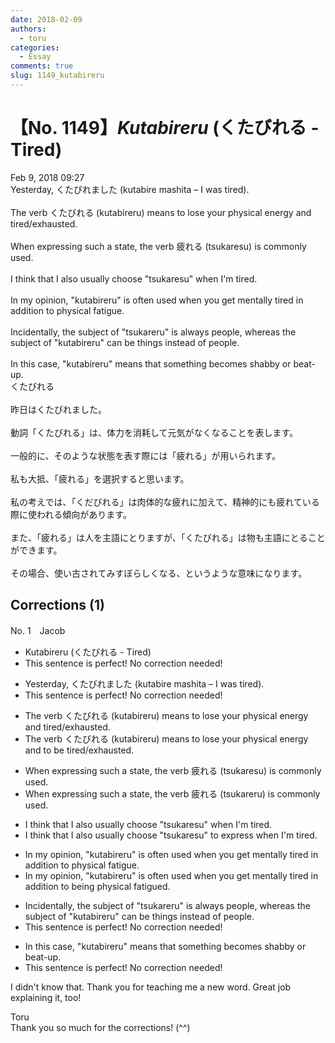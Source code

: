 ```yaml
---
date: 2018-02-09
authors:
  - toru
categories:
  - Essay
comments: true
slug: 1149_kutabireru
---
```


# 【No. 1149】<strong><em>Kutabireru</strong></em> (くたびれる - Tired)
<div class="date">Feb 9, 2018 09:27</div>
<div id="post"><div id="body_show_ori">
Yesterday, くたびれました (kutabire mashita – I was tired).<br/><br/>The verb くたびれる (kutabireru) means to lose your physical energy and tired/exhausted.<br/><br/>When expressing such a state, the verb 疲れる (tsukaresu) is commonly used.<br/><br/>I think that I also usually choose "tsukaresu" when I'm tired.<br/><br/>In my opinion, "kutabireru" is often used when you get mentally tired in addition to physical fatigue.<br/><br/>Incidentally, the subject of "tsukareru" is always people, whereas the subject of "kutabireru" can be things instead of people.<br/><br/>In this case, "kutabireru" means that something becomes shabby or beat-up.
</div></div>

<!-- more -->

<div id="post_ja"><div id="body_show_mo">
くたびれる<br/><br/>昨日はくたびれました。<br/><br/>動詞「くたびれる」は、体力を消耗して元気がなくなることを表します。<br/><br/>一般的に、そのような状態を表す際には「疲れる」が用いられます。<br/><br/>私も大抵、「疲れる」を選択すると思います。<br/><br/>私の考えでは、「くだびれる」は肉体的な疲れに加えて、精神的にも疲れている際に使われる傾向があります。<br/><br/>また、「疲れる」は人を主語にとりますが、「くたびれる」は物も主語にとることができます。<br/><br/>その場合、使い古されてみすぼらしくなる、というような意味になります。
</div></div>

## Corrections (1)
<div id="block"><div class="first_name"> No. 1　<span class="just_name">Jacob</span></div><div id="block2">
<ul class="correction_field">
<li class="incorrect">Kutabireru (くたびれる - Tired)</li>
<li class="corrected perfect">This sentence is perfect! No correction needed!</li>
</ul>
<ul class="correction_field">
<li class="incorrect">Yesterday, くたびれました (kutabire mashita – I was tired).</li>
<li class="corrected perfect">This sentence is perfect! No correction needed!</li>
</ul>
<ul class="correction_field">
<li class="incorrect">The verb くたびれる (kutabireru) means to lose your physical energy and tired/exhausted.</li>
<li class="corrected correct">
The verb くたびれる (kutabireru) means to lose your physical energy and <span class="f_blue">to be</span> tired/exhausted.
</li>
</ul>
<ul class="correction_field">
<li class="incorrect">When expressing such a state, the verb 疲れる (tsukaresu) is commonly used.</li>
<li class="corrected correct">
When expressing such a state, the verb 疲れる (tsukare<span class="f_blue">r</span>u) is commonly used.
</li>
</ul>
<ul class="correction_field">
<li class="incorrect">I think that I also usually choose "tsukaresu" when I'm tired.</li>
<li class="corrected correct">
I think that I also usually choose "tsukaresu" <span class="f_gray">to express</span> when I'm tired.
</li>
</ul>
<ul class="correction_field">
<li class="incorrect">In my opinion, "kutabireru" is often used when you get mentally tired in addition to physical fatigue.</li>
<li class="corrected correct">
In my opinion, "kutabireru" is often used when you get mentally tired in addition to <span class="f_blue">being</span> physical fatigue<span class="f_blue">d</span>.
</li>
</ul>
<ul class="correction_field">
<li class="incorrect">Incidentally, the subject of "tsukareru" is always people, whereas the subject of "kutabireru" can be things instead of people.</li>
<li class="corrected perfect">This sentence is perfect! No correction needed!</li>
</ul>
<ul class="correction_field">
<li class="incorrect">In this case, "kutabireru" means that something becomes shabby or beat-up.</li>
<li class="corrected perfect">This sentence is perfect! No correction needed!</li>
</ul>
<p class="comment_small">
 I didn't know that. Thank you for teaching me a new word. Great job explaining it, too!
</p>

</div><div class="name"><span class="just_name">Toru</span><br>
Thank you so much for the corrections! (^^)
</div>
</div>

